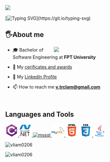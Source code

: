<!-- statistic badges -->
![](https://komarev.com/ghpvc/?username=vliam0206&color=red) 
<!--
&nbsp;&nbsp; <img alt="GitHub followers" src="https://img.shields.io/github/followers/vliam0206?style=social"> &nbsp;&nbsp; <img alt="GitHub User's stars" src="https://img.shields.io/github/stars/vliam0206?style=social">  
-->

<!-- welcome banner -->
[![Typing SVG](http://readme-typing-svg.herokuapp.com?font=Nerko+One&size=30&duration=4000&pause=100&color=F74D4D&center=true&vCenter=true&width=435&lines=Hello%2C+I+am+vliam.;Welcome+to+my+GitHub+profile!)](https://git.io/typing-svg)

## 🖐About me
<!-- <p><img align="right" src="https://github-readme-stats.vercel.app/api/top-langs?username=vliam0206&show_icons=true&locale=en&layout=compact" alt="vliam0206" /></p> -->

<p><img align="right" src="https://68.media.tumblr.com/cefc399e1e0e8f58834b1a468a595f73/tumblr_o3j4f6mFVi1uadz9uo1_1280.gif" width="350"/></p>

- 🎓 Bachelor of Software Engineering at **FPT University**

- 🏅 My [cerificates and awards](https://github.com/vliam0206/awards-certificates)

<!-- - 🔭 I’m currently working on [CurrentlyProject](currently-url)-->

<!-- - 👯 I’m looking to collaborate on [CollaborateProject](collaborate-url) -->

- 🪪 My [Linkedln Profile](https://www.linkedin.com/in/lamvo0602/?locale=vi_VN)

- 📫 How to reach me **v.trclam@gmail.com**
</br>

## Languages and Tools
<p align="left">   
  <a href="https://www.w3schools.com/cs/" target="_blank" rel="noreferrer"> 
    <img src="https://raw.githubusercontent.com/devicons/devicon/master/icons/csharp/csharp-original.svg" alt="csharp" width="40" height="40"/> </a>
  <a href="https://dotnet.microsoft.com/" target="_blank" rel="noreferrer"> 
    <img src="https://raw.githubusercontent.com/devicons/devicon/master/icons/dot-net/dot-net-original-wordmark.svg" alt="dotnet" width="40" height="40"/> </a> 
  <a href="https://www.w3.org/html/" target="_blank" rel="noreferrer"> 
    <a href="https://www.microsoft.com/en-us/sql-server" target="_blank" rel="noreferrer"> 
    <img src="https://www.svgrepo.com/show/303229/microsoft-sql-server-logo.svg" alt="mssql" width="40" height="40"/> </a> 
  <a href="https://www.mysql.com/" target="_blank" rel="noreferrer"> 
    <img src="https://raw.githubusercontent.com/devicons/devicon/master/icons/mysql/mysql-original-wordmark.svg" alt="mysql" width="40" height="40"/> </a> 
    <img src="https://raw.githubusercontent.com/devicons/devicon/master/icons/html5/html5-original-wordmark.svg" alt="html5" width="40" height="40"/> </a> 
  <a href="https://www.w3schools.com/css/" target="_blank" rel="noreferrer"> 
    <img src="https://raw.githubusercontent.com/devicons/devicon/master/icons/css3/css3-original-wordmark.svg" alt="css3" width="40" height="40"/> </a>     
  <a href="https://www.java.com" target="_blank" rel="noreferrer"> 
    <img src="https://raw.githubusercontent.com/devicons/devicon/master/icons/java/java-original.svg" alt="java" width="40" height="40"/> </a>   
</p>

<p><img src="https://github-readme-stats.vercel.app/api?username=vliam0206&show_icons=true&locale=en" alt="vliam0206" /></p>
<p><img src="https://github-readme-streak-stats.herokuapp.com/?user=vliam0206&" alt="vliam0206" /></p>

